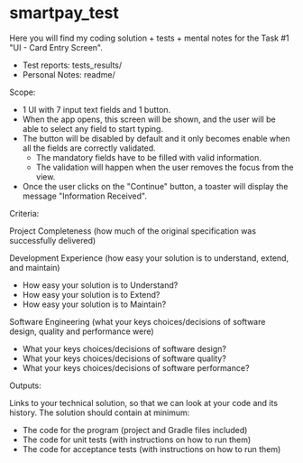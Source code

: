 # smartpay_test

Here you will find my coding solution + tests + mental notes for the Task #1 "UI - Card Entry Screen".

- Test reports: tests_results/
- Personal Notes: readme/

Scope:

- 1 UI with 7 input text fields and 1 button.
- When the app opens, this screen will be shown, and the user will be able to select any field to start typing.
- The button will be disabled by default and it only becomes enable when all the fields are correctly validated.
	- The mandatory fields have to be filled with valid information.
	- The validation will happen when the user removes the focus from the view.
- Once the user clicks on the "Continue" button, a toaster will display the message "Information Received".

Criteria:

Project Completeness (how much of the original specification was successfully delivered)

Development Experience (how easy your solution is to understand, extend, and maintain)
- How easy your solution is to Understand?
- How easy your solution is to Extend?
- How easy your solution is to Maintain?

Software Engineering (what your keys choices/decisions of software design, quality and performance were)
- What your keys choices/decisions of software design?
- What your keys choices/decisions of software quality?
- What your keys choices/decisions of software performance?

Outputs:

Links to your technical solution, so that we can look at your code and its history. 
The solution should contain at minimum:
- The code for the program (project and Gradle files included)
- The code for unit tests (with instructions on how to run them)
- The code for acceptance tests (with instructions on how to run them)
